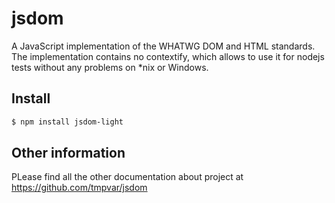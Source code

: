 # jsdom

A JavaScript implementation of the WHATWG DOM and HTML standards.
The implementation contains no contextify, which allows to use it for nodejs tests without any problems on *nix or Windows.

## Install

```bash
$ npm install jsdom-light
```

## Other information

PLease find all the other documentation about project at https://github.com/tmpvar/jsdom
